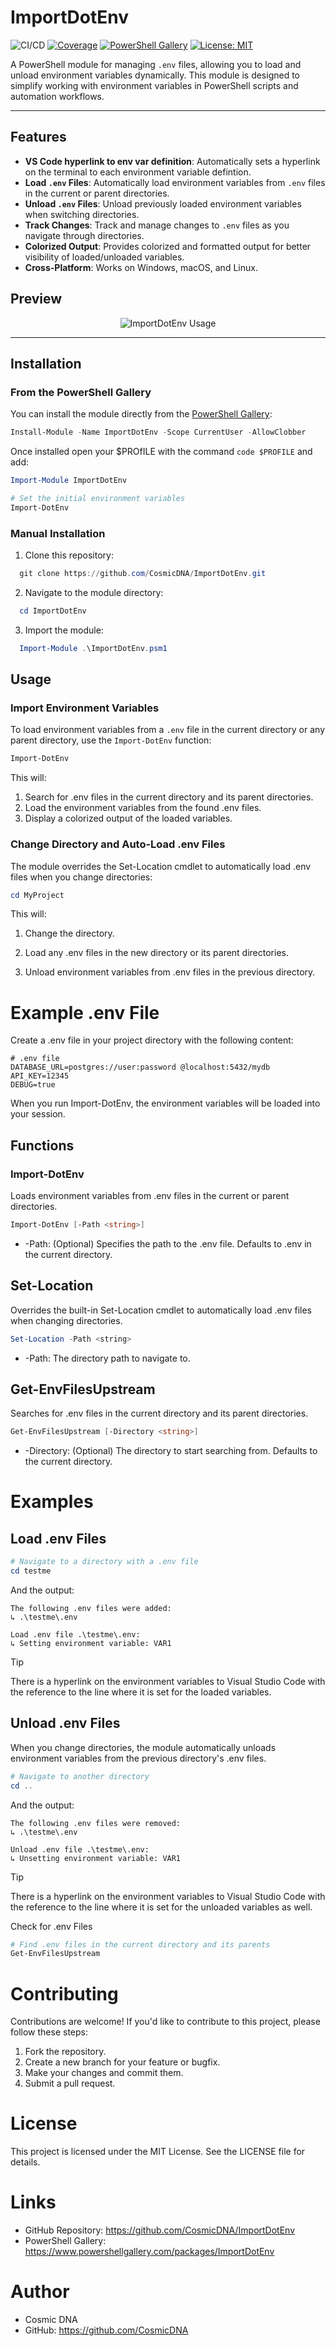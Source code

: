 # ImportDotEnv

![CI/CD](https://github.com/CosmicDNA/ImportDotEnv/actions/workflows/pester.yml/badge.svg)
[![Coverage](https://img.shields.io/endpoint?url=https://cosmicdna.github.io/ImportDotEnv/coverage.json)](https://cosmicdna.github.io/ImportDotEnv/)
[![PowerShell Gallery](https://img.shields.io/powershellgallery/v/ImportDotEnv?label=PowerShell%20Gallery)](https://www.powershellgallery.com/packages/ImportDotEnv)
[![License: MIT](https://img.shields.io/badge/License-MIT-blue.svg)](https://opensource.org/licenses/MIT)

A PowerShell module for managing `.env` files, allowing you to load and unload environment variables dynamically. This module is designed to simplify working with environment variables in PowerShell scripts and automation workflows.

---

## Features

- **VS Code hyperlink to env var definition**: Automatically sets a hyperlink on the terminal to each environment variable defintion.
- **Load `.env` Files**: Automatically load environment variables from `.env` files in the current or parent directories.
- **Unload `.env` Files**: Unload previously loaded environment variables when switching directories.
- **Track Changes**: Track and manage changes to `.env` files as you navigate through directories.
- **Colorized Output**: Provides colorized and formatted output for better visibility of loaded/unloaded variables.
- **Cross-Platform**: Works on Windows, macOS, and Linux.

## Preview

<p align="center">
  <img src="https://github.com/user-attachments/assets/6dbc49e9-3561-4e3a-87b9-9d4df208fcac" alt="ImportDotEnv Usage" />
</p>

---

## Installation

### From the PowerShell Gallery

You can install the module directly from the [PowerShell Gallery](https://www.powershellgallery.com/packages/ImportDotEnv):

```powershell
Install-Module -Name ImportDotEnv -Scope CurrentUser -AllowClobber
```

Once installed open your $PROfILE with the command `code $PROFILE` and add:

```powershell
Import-Module ImportDotEnv

# Set the initial environment variables
Import-DotEnv
```

### Manual Installation

1. Clone this repository:
```powershell
  git clone https://github.com/CosmicDNA/ImportDotEnv.git
```

2. Navigate to the module directory:
```powershell
  cd ImportDotEnv
```

3. Import the module:
```powershell
  Import-Module .\ImportDotEnv.psm1
```

## Usage

### Import Environment Variables

To load environment variables from a `.env` file in the current directory or any parent directory, use the `Import-DotEnv` function:

```powershell
Import-DotEnv
```

This will:

1. Search for .env files in the current directory and its parent directories.
2. Load the environment variables from the found .env files.
3. Display a colorized output of the loaded variables.

### Change Directory and Auto-Load .env Files
The module overrides the Set-Location cmdlet to automatically load .env files when you change directories:

```powershell
cd MyProject
```

This will:

1. Change the directory.

2. Load any .env files in the new directory or its parent directories.

3. Unload environment variables from .env files in the previous directory.

# Example .env File
Create a .env file in your project directory with the following content:

```shell
# .env file
DATABASE_URL=postgres://user:password @localhost:5432/mydb
API_KEY=12345
DEBUG=true
```

When you run Import-DotEnv, the environment variables will be loaded into your session.

## Functions
### Import-DotEnv
Loads environment variables from .env files in the current or parent directories.

```powershell
Import-DotEnv [-Path <string>]
```

- -Path: (Optional) Specifies the path to the .env file. Defaults to .env in the current directory.

## Set-Location
Overrides the built-in Set-Location cmdlet to automatically load .env files when changing directories.

```powershell
Set-Location -Path <string>
```

- -Path: The directory path to navigate to.

## Get-EnvFilesUpstream
Searches for .env files in the current directory and its parent directories.

```powershell
Get-EnvFilesUpstream [-Directory <string>]
```

- -Directory: (Optional) The directory to start searching from. Defaults to the current directory.

# Examples
## Load .env Files
```powershell
# Navigate to a directory with a .env file
cd testme
```

And the output:

```terminal
The following .env files were added:
↳ .\testme\.env

Load .env file .\testme\.env:
↳ Setting environment variable: VAR1
```

> [!TIP]
> There is a hyperlink on the environment variables to Visual Studio Code with the reference to the line where it is set for the loaded variables.


## Unload .env Files
When you change directories, the module automatically unloads environment variables from the previous directory's .env files.

```powershell
# Navigate to another directory
cd ..
```

And the output:

```terminal
The following .env files were removed:
↳ .\testme\.env

Unload .env file .\testme\.env:
↳ Unsetting environment variable: VAR1
```

> [!TIP]
> There is a hyperlink on the environment variables to Visual Studio Code with the reference to the line where it is set for the unloaded variables as well.

Check for .env Files
```powershell
# Find .env files in the current directory and its parents
Get-EnvFilesUpstream
```

# Contributing
Contributions are welcome! If you'd like to contribute to this project, please follow these steps:

1. Fork the repository.
2. Create a new branch for your feature or bugfix.
3. Make your changes and commit them.
4. Submit a pull request.

# License
This project is licensed under the MIT License. See the LICENSE file for details.

# Links
- GitHub Repository: https://github.com/CosmicDNA/ImportDotEnv
- PowerShell Gallery: https://www.powershellgallery.com/packages/ImportDotEnv

# Author
- Cosmic DNA
- GitHub: https://github.com/CosmicDNA
